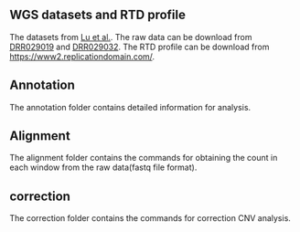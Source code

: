 ## WGS datasets and RTD profile
The datasets from [Lu et al.]([https://www.nature.com/articles/nature13920](https://pubmed.ncbi.nlm.nih.gov/24685138/)). The raw data can be download from [DRR029019](https://www.ncbi.nlm.nih.gov/sra/?term=DRR029019) and [DRR029032](https://www.ncbi.nlm.nih.gov/sra/DRR029032). The RTD profile can be download from https://www2.replicationdomain.com/.
## Annotation
The annotation folder contains detailed information for analysis.
## Alignment
The alignment folder contains the commands for obtaining the count in each window from the raw data(fastq file format).
## correction 
The correction folder contains the commands for correction CNV analysis.
